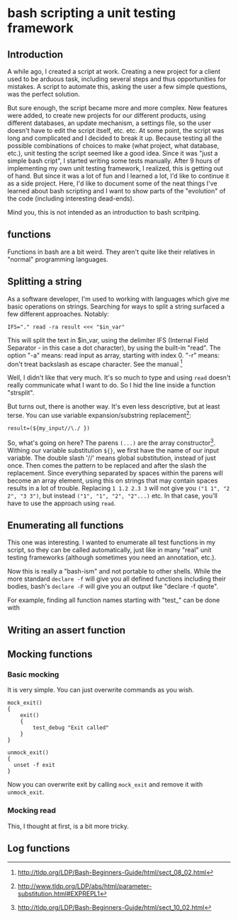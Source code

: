 # bash scripting a unit testing framework

## Introduction

A while ago, I created a script at work. Creating a new project for a client used to be arduous task, including several steps and thus opportunities for mistakes. A script to automate this, asking the user a few simple questions, was the perfect solution.

But sure enough, the script became more and more complex. New features were added, to create new projects for our different products, using different databases, an update mechanism, a settings file, so the user doesn't have to edit the script itself, etc. etc.
At some point, the script was long and complicated and I decided to break it up. Because testing all the possible combinations of choices to make (what project, what database, etc.), unit testing the script seemed like a good idea. Since it was "just a simple bash cript", I started writing some tests manually.
After 9 hours of implementing my own unit testing framework, I realized, this is getting out of hand. But since it was a lot of fun and I learned a lot, I'd like to continue it as a side project. Here, I'd like to document some of the neat things I've learned about bash scripting and I want to show parts of the "evolution" of the code (including interesting dead-ends).

Mind you, this is not intended as an introduction to bash scritping.

## functions
Functions in bash are a bit weird. They aren't quite like their relatives in "normal" programming languages.

## Splitting a string

As a software developer, I'm used to working with languages which give me basic operations on strings. Searching for ways to split a string surfaced a few different approaches. Notably:

    IFS="." read -ra result <<< "$in_var"

This will split the text in $in_var, using the delimiter IFS (Internal Field Separator - in this case a dot character), by using the built-in "read". The option "-a" means: read input as array, starting with index 0. "-r" means: don't treat backslash as escape character. See the manual [^1]

Well, I didn't like that very much. It's so much to type and using `read` doesn't really communicate what I want to do. So I hid the line inside a function "strsplit".

But turns out, there is another way. It's even less descriptive, but at least terse. You can use variable expansion/substring replacement[^2]:

    result=(${my_input//\./ })

So, what's going on here? The parens `(...)` are the array constructor[^3]. Withing our variable substitution `${}`, we first have the name of our input variable. The double slash '//' means global substitution, instead of just once. Then comes the pattern to be replaced and after the slash the replacement. Since everything separated by spaces within the parens will become an array element, using this on strings that may contain spaces results in a lot of trouble.
Replacing `1 1.2 2.3 3` will not give you `("1 1", "2 2", "3 3")`, but instead `("1", "1", "2", "2"...)` etc.
In that case, you'll have to use the approach using `read`.

## Enumerating all functions

This one was interesting. I wanted to enumerate all test functions in my script, so they can be called automatically, just like in many "real" unit testing frameworks (although sometimes you need an annotation, etc.).

Now this is really a "bash-ism" and not portable to other shells. While the more standard `declare -f` will give you all defined functions including their bodies, bash's `declare -F` will give you an output like "declare -f quote".

For example, finding all function names starting with "test_" can be done with
<TODO>

## Writing an assert function

<TODO>

## Mocking functions

### Basic mocking

It is very simple. You can just overwrite commands as you wish.

    mock_exit()
    {
        exit()
        {
            test_debug "Exit called"
        }
    }
    
    unmock_exit()
    {
      unset -f exit
    }

Now you can overwrite exit by calling `mock_exit` and remove it with `unmock_exit`.

### Mocking read

This, I thought at first, is a bit more tricky.

<TODO>

## Log functions

<TODO>

[^1]: http://tldp.org/LDP/Bash-Beginners-Guide/html/sect_08_02.html
[^2]: http://www.tldp.org/LDP/abs/html/parameter-substitution.html#EXPREPL1
[^3]: http://tldp.org/LDP/Bash-Beginners-Guide/html/sect_10_02.html

